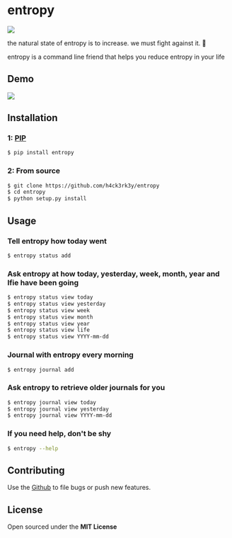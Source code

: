 # entropy

![](https://cdn.pixabay.com/photo/2016/09/16/19/12/atom-1674878_960_720.png)

the natural state of entropy is to increase. we must fight against it. 💪

entropy is a command line friend that helps you reduce entropy
in your life


## Demo

![](https://i.imgur.com/InlyNci.gif)

## Installation

### 1: [PIP](https://pypi.python.org/pypi/entropy)

```bash
$ pip install entropy
```

### 2: From source

```bash
$ git clone https://github.com/h4ck3rk3y/entropy
$ cd entropy
$ python setup.py install
```

## Usage

### Tell entropy how today went

``` bash
$ entropy status add
```

### Ask entropy at how today, yesterday, week, month, year and lfie have been going

```bash
$ entropy status view today
$ entropy status view yesterday
$ entropy status view week
$ entropy status view month
$ entropy status view year
$ entropy status view life
$ entropy status view YYYY-mm-dd
```

### Journal with entropy every morning

```bash
$ entropy journal add
```

### Ask entropy to retrieve older journals for you

```bash
$ entropy journal view today
$ entropy journal view yesterday
$ entropy journal view YYYY-mm-dd
```

### If you need help, don't be shy

```bash
$ entropy --help
```

## Contributing

Use the [Github](https://github.com/h4ck3rk3y/entropy) to file bugs or push new features.

## License

Open sourced under the **MIT License**